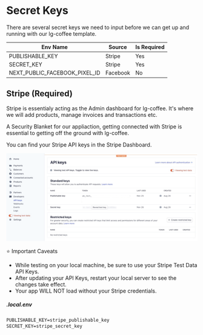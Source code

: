 # Secret Keys

There are several secret keys we need to input before we can get up and running with our lg-coffee template.

Env Name | Source | Is Required
---      | ---    | --- 
PUBLISHABLE_KEY | Stripe | Yes
SECRET_KEY | Stripe | Yes
NEXT_PUBLIC_FACEBOOK_PIXEL_ID | Facebook | No

## Stripe (Required)

Stripe is essentialy acting as the Admin dashboard for lg-coffee. 
It's where we will add products, manage invoices and transactions etc. 

A Security Blanket for our appliaction, getting connected with Stripe is essential to getting off the ground with lg-coffee.

You can find your Stripe API keys in the Stripe Dashboard.

![stripe sreenshot](../../public/stripe_where_to_find_api_keys.png)

⭐  Important Caveats

- While testing on your local machine, be sure to use your Stripe Test Data API Keys.
- After updating your API Keys, restart your local server to see the changes take effect.
- Your app WILL NOT load without your Stripe credentials.

##### .local.env

```
PUBLISHABLE_KEY=stripe_publishable_key
SECRET_KEY=stripe_secret_key
```

